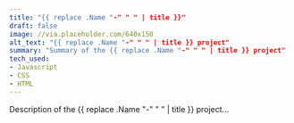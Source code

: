 ```yaml
---
title: "{{ replace .Name "-" " " | title }}"
draft: false
image: //via.placeholder.com/640x150
alt_text: "{{ replace .Name "-" " " | title }} project"
summary: "Summary of the {{ replace .Name "-" " " | title }} project"
tech_used:
- Javascript
- CSS
- HTML
---
```


Description of the {{ replace .Name "-" " " | title }} project...